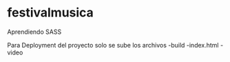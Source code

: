 # festivalmusica

Aprendiendo SASS

Para Deployment del proyecto solo se sube los archivos
-build
-index.html
-video